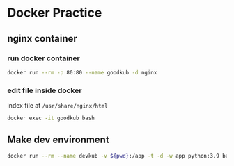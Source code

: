 # Docker Practice


## nginx container
### run docker container
```bash
docker run --rm -p 80:80 --name goodkub -d nginx
```

### edit file inside docker
index file at `/usr/share/nginx/html`
```bash
docker exec -it goodkub bash
```

## Make dev environment
```bash
docker run --rm --name devkub -v ${pwd}:/app -t -d -w app python:3.9 bash
```